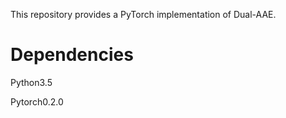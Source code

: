 This repository provides a PyTorch implementation of Dual-AAE.

# Dependencies

Python3.5

Pytorch0.2.0
